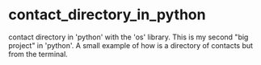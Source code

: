 # contact_directory_in_python
contact directory in 'python' with the 'os' library.
This is my second "big project" in 'python'. A small example of how is a directory of contacts but from the terminal.
